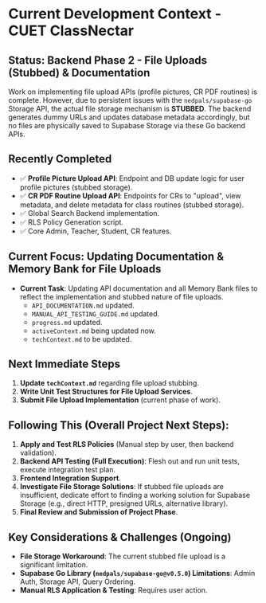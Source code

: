# Current Development Context - CUET ClassNectar

## Status: Backend Phase 2 - File Uploads (Stubbed) & Documentation

Work on implementing file upload APIs (profile pictures, CR PDF routines) is complete. However, due to persistent issues with the `nedpals/supabase-go` Storage API, the actual file storage mechanism is **STUBBED**. The backend generates dummy URLs and updates database metadata accordingly, but no files are physically saved to Supabase Storage via these Go backend APIs.

## Recently Completed
- ✅ **Profile Picture Upload API**: Endpoint and DB update logic for user profile pictures (stubbed storage).
- ✅ **CR PDF Routine Upload API**: Endpoints for CRs to "upload", view metadata, and delete metadata for class routines (stubbed storage).
- ✅ Global Search Backend implementation.
- ✅ RLS Policy Generation script.
- ✅ Core Admin, Teacher, Student, CR features.

## Current Focus: Updating Documentation & Memory Bank for File Uploads
- **Current Task**: Updating API documentation and all Memory Bank files to reflect the implementation and stubbed nature of file uploads.
  - `API_DOCUMENTATION.md` updated.
  - `MANUAL_API_TESTING_GUIDE.md` updated.
  - `progress.md` updated.
  - `activeContext.md` being updated now.
  - `techContext.md` to be updated.

## Next Immediate Steps
1.  **Update `techContext.md`** regarding file upload stubbing.
2.  **Write Unit Test Structures for File Upload Services**.
3.  **Submit File Upload Implementation** (current phase of work).

## Following This (Overall Project Next Steps):
1.  **Apply and Test RLS Policies** (Manual step by user, then backend validation).
2.  **Backend API Testing (Full Execution)**: Flesh out and run unit tests, execute integration test plan.
3.  **Frontend Integration Support**.
4.  **Investigate File Storage Solutions**: If stubbed file uploads are insufficient, dedicate effort to finding a working solution for Supabase Storage (e.g., direct HTTP, presigned URLs, alternative library).
5.  **Final Review and Submission of Project Phase**.

## Key Considerations & Challenges (Ongoing)
- **File Storage Workaround**: The current stubbed file upload is a significant limitation.
- **Supabase Go Library (`nedpals/supabase-go@v0.5.0`) Limitations**: Admin Auth, Storage API, Query Ordering.
- **Manual RLS Application & Testing**: Requires user action.
